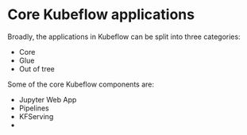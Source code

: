 # Core Kubeflow applications

Broadly, the applications in Kubeflow can be split into three categories:

- Core
- Glue
- Out of tree

Some of the core Kubeflow components are:

- Jupyter Web App
- Pipelines
- KFServing
- 